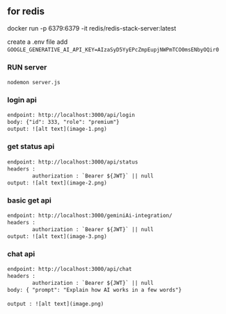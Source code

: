 ## for redis
docker run -p 6379:6379 -it redis/redis-stack-server:latest


create a .env file
 add `GOOGLE_GENERATIVE_AI_API_KEY=AIzaSyD5YyEPcZmpEupjNWPmTCO0msENbyOQir0`

### RUN server
    nodemon server.js

### login api
    endpoint: http://localhost:3000/api/login
    body: {"id": 333, "role": "premium"}
    output: ![alt text](image-1.png)

### get status api
    endpoint: http://localhost:3000/api/status
    headers : 
            authorization : `Bearer ${JWT}` || null
    output: ![alt text](image-2.png)

### basic get api
    endpoint: http://localhost:3000/geminiAi-integration/
    headers : 
            authorization : `Bearer ${JWT}` || null
    output: ![alt text](image-3.png)

### chat api    
    endpoint: http://localhost:3000/api/chat
    headers : 
            authorization : `Bearer ${JWT}` || null
    body: { "prompt": "Explain how AI works in a few words"}

    output : ![alt text](image.png)
